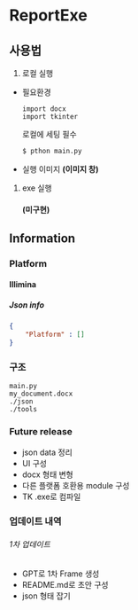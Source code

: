 # ReportExe

## 사용법

1. 로컬 실행
- 필요환경 
    ```pytohn
    import docx
    import tkinter
    ``` 
    로컬에 세팅 필수
    ```bash
    $ pthon main.py
    ```
- 실행 이미지
    **(이미지 창)**

1. exe 실행
   #### (미구현)

## Information
### Platform
#### Illimina
##### Json info
```json
{
    "Platform" : []
}
```

### 구조
```
main.py
my_document.docx
./json
./tools
```

### Future release

+ json data 정리
+ UI 구성
+ docx 형태 변형
+ 다른 플랫폼 호환용 module 구성
+ TK .exe로 컴파일


### 업데이트 내역
###### 1차 업데이트
- GPT로 1차 Frame 생성
- README.md로 초안 구성
- json 형태 잡기
